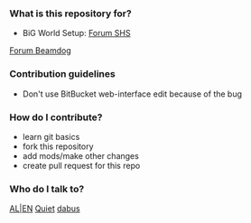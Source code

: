 ### What is this repository for? ###

* BiG World Setup:
[Forum SHS](http://www.shsforums.net/topic/56670-big-world-setup-an-attempt-to-update-the-program/)

[Forum Beamdog](https://forums.beamdog.com/discussion/44476/tool-big-world-setup-bws-mod-manager-for-baldurs-gate-enhanced-edition-trilogy-for-windows#latest)

### Contribution guidelines ###

* Don't use BitBucket web-interface edit because of the bug 

### How do I contribute? ###

* learn git basics
* fork this repository
* add mods/make other changes
* create pull request for this repo

### Who do I talk to? ###
[AL|EN](http://www.shsforums.net/user/10953-alien/)
[Quiet](http://www.shsforums.net/user/13265-quiet/)
[dabus](http://www.shsforums.net/user/11682-dabus/)